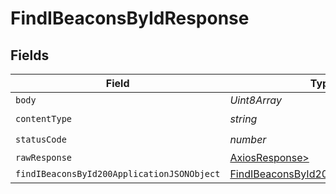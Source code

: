 # FindIBeaconsByIdResponse


## Fields

| Field                                                                                               | Type                                                                                                | Required                                                                                            | Description                                                                                         |
| --------------------------------------------------------------------------------------------------- | --------------------------------------------------------------------------------------------------- | --------------------------------------------------------------------------------------------------- | --------------------------------------------------------------------------------------------------- |
| `body`                                                                                              | *Uint8Array*                                                                                        | :heavy_minus_sign:                                                                                  | N/A                                                                                                 |
| `contentType`                                                                                       | *string*                                                                                            | :heavy_check_mark:                                                                                  | N/A                                                                                                 |
| `statusCode`                                                                                        | *number*                                                                                            | :heavy_check_mark:                                                                                  | N/A                                                                                                 |
| `rawResponse`                                                                                       | [AxiosResponse>](https://axios-http.com/docs/res_schema)                                            | :heavy_minus_sign:                                                                                  | N/A                                                                                                 |
| `findIBeaconsById200ApplicationJSONObject`                                                          | [FindIBeaconsById200ApplicationJSON](../../models/operations/findibeaconsbyid200applicationjson.md) | :heavy_minus_sign:                                                                                  | OK                                                                                                  |